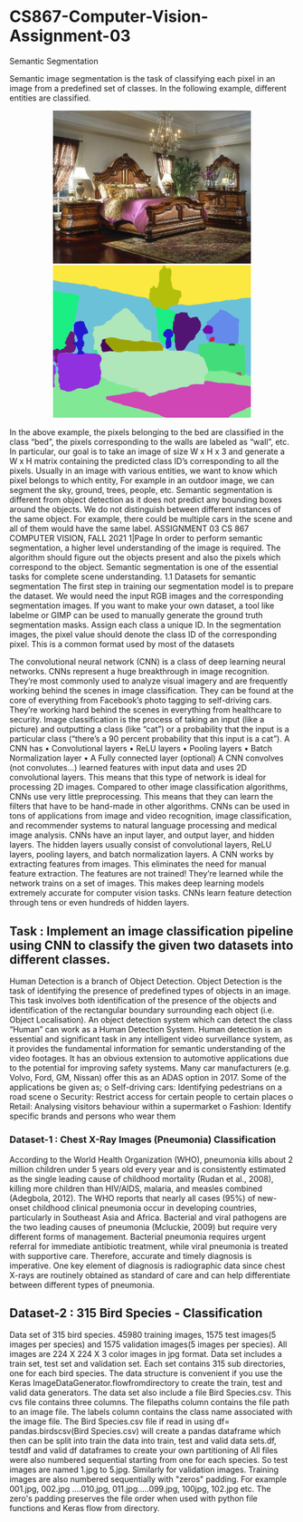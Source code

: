 # CS867-Computer-Vision-Assignment-03
Semantic Segmentation


Semantic image segmentation is the task of classifying each pixel in an image from a predefined set of classes. In the following example, different entities are classified.

<p align="center">
  <img src="sample_images/1_input.jpg" width="350" title="hover text">
  <img src="sample_images/1_output.png" width="350" alt="accessibility text">
</p>


In the above example, the pixels belonging to the bed are classified in the class “bed”, the pixels corresponding to the walls are labeled as “wall”, etc.
In particular, our goal is to take an image of size W x H x 3 and generate a W x H matrix containing the predicted class ID’s corresponding to all the pixels.
Usually in an image with various entities, we want to know which pixel belongs to which entity, For example in an outdoor image, we can segment the sky, ground, trees, people, etc.
Semantic segmentation is different from object detection as it does not predict any bounding boxes around the objects. We do not distinguish between different instances of the same object. For example, there could be multiple cars in the scene and all of them would have the same label.
ASSIGNMENT 03
     CS 867 COMPUTER VISION, FALL 2021 1|Page
In order to perform semantic segmentation, a higher level understanding of the image is required. The algorithm should figure out the objects present and also the pixels which correspond to the object. Semantic segmentation is one of the essential tasks for complete scene understanding.
1.1 Datasets for semantic segmentation
The first step in training our segmentation model is to prepare the dataset. We would need the input RGB images and the corresponding segmentation images. If you want to make your own dataset, a tool like labelme or GIMP can be used to manually generate the ground truth segmentation masks.
Assign each class a unique ID. In the segmentation images, the pixel value should denote the class ID of the corresponding pixel. This is a common format used by most of the datasets




The convolutional neural network (CNN) is a class of deep learning neural networks. CNNs represent a huge breakthrough in image recognition. They’re most commonly used to analyze visual imagery and are frequently working behind the scenes in image classification. They can be found at the core of everything from Facebook’s photo tagging to self-driving cars. They’re working hard behind the scenes in everything from healthcare to security.
Image classification is the process of taking an input (like a picture) and outputting a class (like “cat”) or a probability that the input is a particular class (“there’s a 90 percent probability that this input is a cat”).
A CNN has
• Convolutional layers
• ReLU layers
• Pooling layers
• Batch Normalization layer
• A Fully connected layer (optional)
A CNN convolves (not convolutes...) learned features with input data and uses 2D convolutional layers. This means that this type of network is ideal for processing 2D images. Compared to other image classification algorithms, CNNs use very little preprocessing. This means that they can learn the filters that have to be hand-made in other algorithms. CNNs can be used in tons of applications from image and video recognition, image classification, and recommender systems to natural language processing and medical image analysis. CNNs have an input layer, and output layer, and hidden layers. The hidden layers usually consist of convolutional layers, ReLU layers, pooling layers, and batch normalization layers.
A CNN works by extracting features from images. This eliminates the need for manual feature extraction. The features are not trained! They’re learned while the network trains on a set of images. This makes deep learning models extremely accurate for computer vision tasks. CNNs learn feature detection through tens or even hundreds of hidden layers.

## Task : Implement an image classification pipeline using CNN to classify the given two datasets into different classes.

Human Detection is a branch of Object Detection. Object Detection is the task of identifying the presence of predefined types of objects in an image. This task involves both identification of the presence of the objects and identification of the rectangular boundary surrounding each object (i.e. Object Localisation). An object detection system which can detect the class “Human” can work as a Human Detection System.
Human detection is an essential and significant task in any intelligent video surveillance system, as it provides the fundamental information for semantic understanding of the video footages. It has an obvious extension to automotive applications due to the potential for improving safety systems. Many car manufacturers (e.g. Volvo, Ford, GM, Nissan) offer this as an ADAS option in 2017. Some of the applications be given as;
o Self-driving cars: Identifying pedestrians on a road scene
o Security: Restrict access for certain people to certain places o Retail: Analysing visitors behaviour within a supermarket
o Fashion: Identify specific brands and persons who wear them

### Dataset-1 : Chest X-Ray Images (Pneumonia) Classification

According to the World Health Organization (WHO), pneumonia kills about 2 million children under 5 years old every year and is consistently estimated as the single leading cause of childhood mortality (Rudan et al., 2008), killing more children than HIV/AIDS, malaria, and measles combined (Adegbola, 2012). The WHO reports that nearly all cases (95%) of new- onset childhood clinical pneumonia occur in developing countries, particularly in Southeast Asia and Africa. Bacterial and viral pathogens are the two leading causes of pneumonia (Mcluckie, 2009) but require very different forms of management. Bacterial pneumonia requires urgent referral for immediate antibiotic treatment, while viral pneumonia is treated with supportive care. Therefore, accurate and timely diagnosis is imperative. One key element of diagnosis is radiographic data since chest X-rays are routinely obtained as standard of care and can help differentiate between different types of pneumonia.

## Dataset-2 : 315 Bird Species - Classification

Data set of 315 bird species. 45980 training images, 1575 test images(5 images per species) and 1575 validation images(5 images per species). All images are 224 X 224 X 3 color images in jpg format. Data set includes a train set, test set and validation set. Each set contains 315 sub directories, one for each bird species. The data structure is convenient if you use the Keras ImageDataGenerator.flowfromdirectory to create the train, test and valid data generators. The data set also include a file Bird Species.csv. This cvs file contains three columns. The filepaths column contains the file path to an image file. The labels column contains the class name associated with the image file. The Bird Species.csv file if read in using df= pandas.birdscsv(Bird Species.csv) will create a pandas dataframe which then can be split into train the data into train, test and valid data sets.df, testdf and valid df dataframes to create your own partitioning of All files were also numbered sequential starting from one for each species. So test images are named 1.jpg to 5.jpg. Similarly for validation images. Training images are also numbered
sequentially with "zeros" padding. For example 001.jpg, 002.jpg ....010.jpg, 011.jpg.....099.jpg, 100jpg, 102.jpg etc. The zero's padding preserves the file order when used with python file functions and Keras flow from directory.
